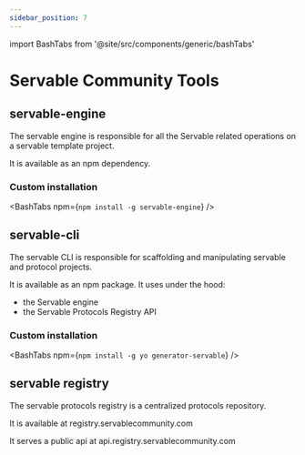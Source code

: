 ```yaml
---
sidebar_position: 7
---
```

import BashTabs from '@site/src/components/generic/bashTabs'

# Servable Community Tools

## servable-engine

The servable engine is responsible for all the Servable related operations on a servable template project.

It is available as an npm dependency.

### Custom installation

<BashTabs npm={`npm install -g servable-engine`} />

## servable-cli

The servable CLI is responsible for scaffolding and manipulating servable and protocol projects.

It is available as an npm package. It uses under the hood:
- the Servable engine 
- the Servable Protocols Registry API

### Custom installation

<BashTabs npm={`npm install -g yo generator-servable`} />


## servable registry

The servable protocols registry is a centralized  protocols repository.

It is available at registry.servablecommunity.com

It serves a public api at api.registry.servablecommunity.com